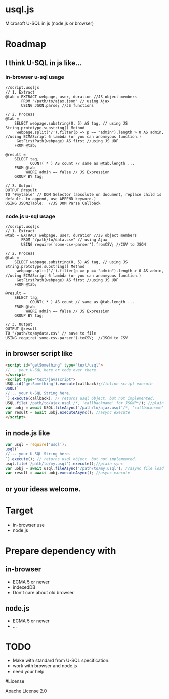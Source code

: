 # usql.js
Microsoft U-SQL in js (node.js or browser)

# Roadmap

## I think U-SQL in js like...

### in-browser u-sql usage

```usql
//script.usqljs
// 1. Extract
@tab = EXTRACT webpage, user, duration //JS object members
       FROM "/path/to/ajax.json" // using Ajax
       USING JSON.parse; //JS functions

// 2. Process
@tab =
    SELECT webpage.substring(0, 5) AS tag, // using JS String.prototype.substring() Method
     webpage.split('/').filter(p => p == "admin").length > 0 AS admin, //using ECMAScript 6 lambda (or you can anonmyous function.)
     GetFirstPath(webpage) AS first //using JS UDF            
    FROM @tab;

@result =
    SELECT tag,
           COUNT( * ) AS count // same as @tab.length ...
    FROM @tab
         WHERE admin == false // JS Expression
    GROUP BY tag;
            
// 3. Output            
OUTPUT @result
TO "#mytable" // DOM Selector (absolute on document, replace child is default. to append, use APPEND keyword.)
USING JSON2Table;  //JS DOM Parse Callback
```

### node.js u-sql usage

```usql
//script.usqljs
// 1. Extract
@tab = EXTRACT webpage, user, duration //JS object members
       FROM "/path/to/data.csv" // using Ajax
       USING require('some-csv-parser').fromCSV; //CSV to JSON

// 2. Process
@tab =
    SELECT webpage.substring(0, 5) AS tag, // using JS String.prototype.substring() Method
     webpage.split('/').filter(p => p == "admin").length > 0 AS admin, //using ECMAScript 6 lambda (or you can anonmyous function.)
     GetFirstPath(webpage) AS first //using JS UDF            
    FROM @tab;

@result =
    SELECT tag,
           COUNT( * ) AS count // same as @tab.length ...
    FROM @tab
         WHERE admin == false // JS Expression
    GROUP BY tag;
            
// 3. Output            
OUTPUT @result
TO "/path/to/mydata.csv" // save to file
USING require('some-csv-parser').toCSV;  //JSON to CSV
```

## in browser script like

```html
<script id="getSomething" type="text/usql">
//... your U-SQL here or code over there.
</script>
<script type="text/javascript">
USQL.id('getSomething').execute(callback);//inline script execute
USQL(`
//... your U-SQL String here.
`).execute(callback); // returns usql object. but not implemented.
USQL.file('/path/to/ajax.usql'/*, 'callbackname' for JSONP*/); //plain async. "thanable" usql object will be returned.
var uobj = await USQL.fileAsync('/path/to/ajax.usql'/*, 'callbackname' for JSONP*/); //ECMA7 async
var result = await uobj.executeAsync(); //async execute
</script>
```

## in node.js like

```js
var usql = require('usql');
usql(`
//... your U-SQL String here.
`).execute(); // returns usql object. but not implemented.
usql.file('/path/to/my.usql').execute();//plain sync
var uobj = await usql.fileAsync('/path/to/my.usql'); //async file load
var result = await uobj.executeAsync(); //async execute
```

## or your ideas welcome.

# Target

- in-browser use
- node.js

# Prepare dependency with

## in-browser

- ECMA 5 or newer
- indexedDB
- Don't care about old browser.

## node.js

- ECMA 5 or newer
- ...

# TODO

- Make with standard from U-SQL specification.
- work with browser and node.js
- need your help 

#License

Apache License 2.0
